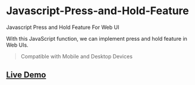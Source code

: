 # Javascript-Press-and-Hold-Feature
Javascript Press and Hold Feature For Web UI

With this JavaScript function, we can implement press and hold feature in Web UIs.

> Compatible with Mobile and Desktop Devices

[Live Demo](https://github.com/mllrycy/feature/)
----
